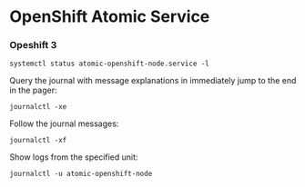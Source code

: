 # OpenShift Atomic Service

### Opeshift 3

```
systemctl status atomic-openshift-node.service -l
```

Query the journal with message explanations in immediately jump to the end in the pager:
```
journalctl -xe
```

Follow the journal messages:
```
journalctl -xf
```

Show logs from the specified unit:
```
journalctl -u atomic-openshift-node
```
